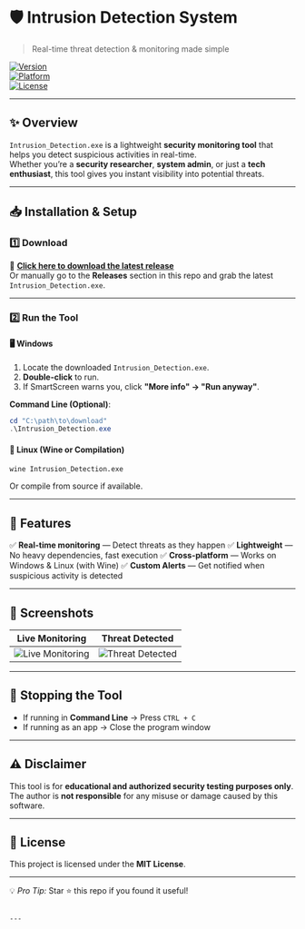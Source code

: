 
# 🛡️ Intrusion Detection System  
> Real-time threat detection & monitoring made simple  

[![Version](https://img.shields.io/badge/version-1.0-blue?style=for-the-badge)](#)  
[![Platform](https://img.shields.io/badge/platform-Windows%20%7C%20Linux-green?style=for-the-badge)](#)  
[![License](https://img.shields.io/badge/license-MIT-yellow?style=for-the-badge)](#)  

---

## ✨ Overview
`Intrusion_Detection.exe` is a lightweight **security monitoring tool** that helps you detect suspicious activities in real-time.  
Whether you’re a **security researcher**, **system admin**, or just a **tech enthusiast**, this tool gives you instant visibility into potential threats.

---

## 📥 Installation & Setup

### 1️⃣ Download
🔗 **[Click here to download the latest release](../../releases)**  
Or manually go to the **Releases** section in this repo and grab the latest `Intrusion_Detection.exe`.

---

### 2️⃣ Run the Tool
#### 🖥️ **Windows**
1. Locate the downloaded `Intrusion_Detection.exe`.
2. **Double-click** to run.
3. If SmartScreen warns you, click **"More info" → "Run anyway"**.

**Command Line (Optional)**:
```powershell
cd "C:\path\to\download"
.\Intrusion_Detection.exe
````

#### 🐧 **Linux** (Wine or Compilation)

```bash
wine Intrusion_Detection.exe
```

Or compile from source if available.

---

## 🎯 Features

✅ **Real-time monitoring** — Detect threats as they happen
✅ **Lightweight** — No heavy dependencies, fast execution
✅ **Cross-platform** — Works on Windows & Linux (with Wine)
✅ **Custom Alerts** — Get notified when suspicious activity is detected

---

## 📸 Screenshots

| Live Monitoring                                                              | Threat Detected                                                              |
| ---------------------------------------------------------------------------- | ---------------------------------------------------------------------------- |
| ![Live Monitoring](https://via.placeholder.com/400x200?text=Live+Monitoring) | ![Threat Detected](https://via.placeholder.com/400x200?text=Threat+Detected) |

---

## 🛑 Stopping the Tool

* If running in **Command Line** → Press `CTRL + C`
* If running as an app → Close the program window

---

## ⚠️ Disclaimer

This tool is for **educational and authorized security testing purposes only**.
The author is **not responsible** for any misuse or damage caused by this software.

---

## 📜 License

This project is licensed under the **MIT License**.

---

💡 *Pro Tip:* Star ⭐ this repo if you found it useful!

```

---

```
